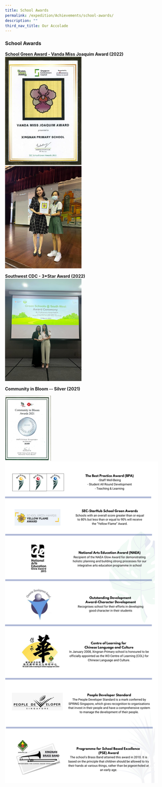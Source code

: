 ```yaml
---
title: School Awards
permalink: /expedition/Achievements/school-awards/
description: ""
third_nav_title: Our Accolade
---
```

### School Awards

**School Green Award - Vanda Miss Joaquim Award (2022)**
<img src="/images/Expedition/school%20green%20award%202022.JPG" style="width:50%">
<img src="/images/Expedition/school%20green%20award%20--%20vanda%20miss%20joaquim%20(2022).jpeg" style="width:50%">

**Southwest CDC - 3*Star Award (2022)**
<img src="/images/Expedition/southwest%20cdc%203%20star%20award.jpeg" style="width:50%">

**Community in Bloom -- Silver (2021)**

<img src="/images/Expedition/community%20bloom%20award%202021.jpg" style="width:30%">


<img src="/images/Expedition/award2.png" style="width:100%">